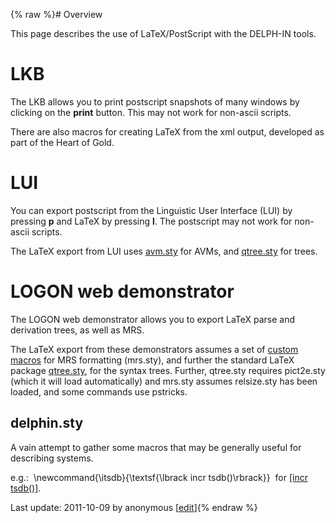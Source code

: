 {% raw %}# Overview

This page describes the use of LaTeX/PostScript with the DELPH-IN tools.

# LKB

The LKB allows you to print postscript snapshots of many
windows by clicking on the **print** button. This may not work for
non-ascii scripts.

There are also macros for creating LaTeX from the xml output, developed
as part of the Heart of Gold.

# LUI

You can export postscript from the Linguistic User Interface
(LUI) by pressing **p** and LaTeX by pressing **l**. The
postscript may not work for non-ascii scripts.

The LaTeX export from LUI uses
[avm.sty](http://nlp.stanford.edu/~manning/tex/avm.sty) for AVMs, and
[qtree.sty](http://www.ctan.org/tex-archive/macros/latex/contrib/qtree/)
for trees.

# LOGON web demonstrator

The LOGON web demonstrator allows you to export LaTeX
parse and derivation trees, as well as MRS.

The LaTeX export from these demonstrators assumes a set of [custom
macros](http://svn.emmtee.net/trunk/lingo/lkb/tex/mrs.sty) for MRS
formatting (mrs.sty), and further the standard LaTeX package
[qtree.sty](http://www.ctan.org/tex-archive/macros/latex/contrib/qtree/),
for the syntax trees. Further, qtree.sty requires pict2e.sty (which it
will load automatically) and mrs.sty assumes relsize.sty has been
loaded, and some commands use pstricks.

## delphin.sty

A vain attempt to gather some macros that may be generally useful for
describing systems.

e.g.:  \\newcommand{\\itsdb}{\\textsf{\\lbrack incr tsdb()\\rbrack}} 
for [\[incr tsdb()\]](http://www.delph-in.net/itsdb).

Last update: 2011-10-09 by anonymous [[edit](https://github.com/delph-in/docs/wiki/LkbTex/_edit)]{% endraw %}